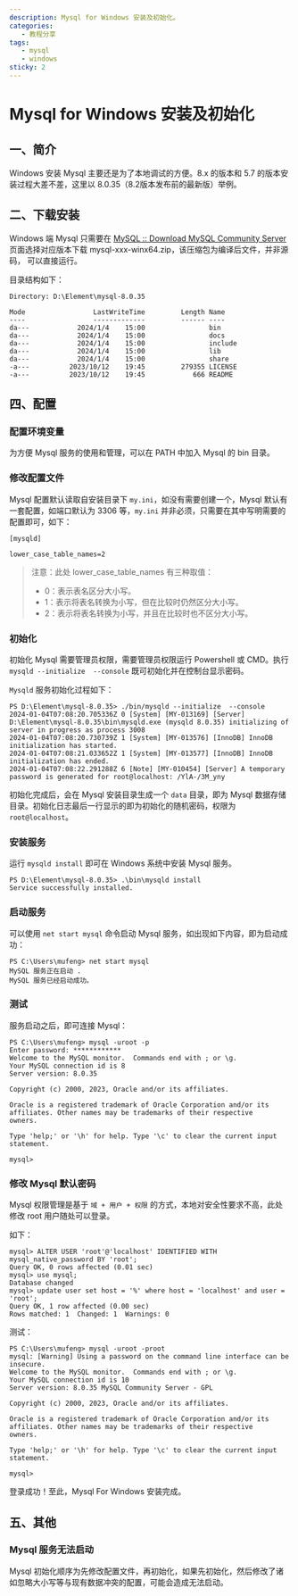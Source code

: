 ```yaml
---
description: Mysql for Windows 安装及初始化。
categories: 
   - 教程分享
tags: 
   - mysql
   - windows
sticky: 2
---
```


# Mysql for Windows 安装及初始化

## 一、简介

Windows 安装 Mysql 主要还是为了本地调试的方便。8.x 的版本和 5.7 的版本安装过程大差不差，这里以 8.0.35（8.2版本发布前的最新版）举例。

## 二、下载安装

Windows 端 Mysql 只需要在 [MySQL :: Download MySQL Community Server](https://dev.mysql.com/downloads/mysql/) 页面选择对应版本下载 mysql-xxx-winx64.zip，该压缩包为编译后文件，并非源码， 可以直接运行。

目录结构如下：

```text
Directory: D:\Element\mysql-8.0.35

Mode                 LastWriteTime         Length Name
----                 -------------         ------ ----
da---            2024/1/4    15:00                bin
da---            2024/1/4    15:00                docs
da---            2024/1/4    15:00                include
da---            2024/1/4    15:00                lib
da---            2024/1/4    15:00                share
-a---          2023/10/12    19:45         279355 LICENSE
-a---          2023/10/12    19:45            666 README
```

## 四、配置

### 配置环境变量

为方便 Mysql 服务的使用和管理，可以在 PATH 中加入 Mysql 的 bin 目录。



### 修改配置文件

Mysql 配置默认读取自安装目录下 `my.ini`，如没有需要创建一个，Mysql 默认有一套配置，如端口默认为 3306 等，`my.ini` 并非必须，只需要在其中写明需要的配置即可，如下：

```
[mysqld]

lower_case_table_names=2
```

> 注意：此处 lower_case_table_names 有三种取值：
>
> - 0：表示表名区分大小写。
> - 1：表示将表名转换为小写，但在比较时仍然区分大小写。
> - 2：表示将表名转换为小写，并且在比较时也不区分大小写。

### 初始化

初始化 Mysql 需要管理员权限，需要管理员权限运行 Powershell 或 CMD。执行 `mysqld --initialize  --console` 既可初始化并在控制台显示密码。

`Mysqld` 服务初始化过程如下：

```text
PS D:\Element\mysql-8.0.35> ./bin/mysqld --initialize  --console
2024-01-04T07:08:20.705336Z 0 [System] [MY-013169] [Server] D:\Element\mysql-8.0.35\bin\mysqld.exe (mysqld 8.0.35) initializing of server in progress as process 3008
2024-01-04T07:08:20.730739Z 1 [System] [MY-013576] [InnoDB] InnoDB initialization has started.
2024-01-04T07:08:21.033652Z 1 [System] [MY-013577] [InnoDB] InnoDB initialization has ended.
2024-01-04T07:08:22.291288Z 6 [Note] [MY-010454] [Server] A temporary password is generated for root@localhost: /YlA-/3M_yny
```

初始化完成后，会在 Mysql 安装目录生成一个 `data` 目录，即为 Mysql 数据存储目录。初始化日志最后一行显示的即为初始化的随机密码，权限为 `root@localhost`。

### 安装服务

运行 `mysqld install` 即可在 Windows 系统中安装 Mysql 服务。

```text
PS D:\Element\mysql-8.0.35> .\bin\mysqld install
Service successfully installed.
```

### 启动服务

可以使用 `net start mysql` 命令启动 Mysql 服务，如出现如下内容，即为启动成功：

```
PS C:\Users\mufeng> net start mysql
MySQL 服务正在启动 .
MySQL 服务已经启动成功。
```

### 测试

服务启动之后，即可连接 Mysql：

```text
PS C:\Users\mufeng> mysql -uroot -p
Enter password: ************
Welcome to the MySQL monitor.  Commands end with ; or \g.
Your MySQL connection id is 8
Server version: 8.0.35

Copyright (c) 2000, 2023, Oracle and/or its affiliates.

Oracle is a registered trademark of Oracle Corporation and/or its
affiliates. Other names may be trademarks of their respective
owners.

Type 'help;' or '\h' for help. Type '\c' to clear the current input statement.

mysql>
```

### 修改 Mysql 默认密码

Mysql 权限管理是基于 `域 + 用户 + 权限` 的方式，本地对安全性要求不高，此处修改 root 用户随处可以登录。

如下：

```text
mysql> ALTER USER 'root'@'localhost' IDENTIFIED WITH mysql_native_password BY 'root';
Query OK, 0 rows affected (0.01 sec)
mysql> use mysql;
Database changed
mysql> update user set host = '%' where host = 'localhost' and user = 'root';
Query OK, 1 row affected (0.00 sec)
Rows matched: 1  Changed: 1  Warnings: 0
```

测试：

```text
PS C:\Users\mufeng> mysql -uroot -proot
mysql: [Warning] Using a password on the command line interface can be insecure.
Welcome to the MySQL monitor.  Commands end with ; or \g.
Your MySQL connection id is 10
Server version: 8.0.35 MySQL Community Server - GPL

Copyright (c) 2000, 2023, Oracle and/or its affiliates.

Oracle is a registered trademark of Oracle Corporation and/or its
affiliates. Other names may be trademarks of their respective
owners.

Type 'help;' or '\h' for help. Type '\c' to clear the current input statement.

mysql>
```

登录成功！至此，Mysql For Windows 安装完成。

## 五、其他

### Mysql 服务无法启动

Mysql 初始化顺序为先修改配置文件，再初始化，如果先初始化，然后修改了诸如忽略大小写等与现有数据冲突的配置，可能会造成无法启动。

